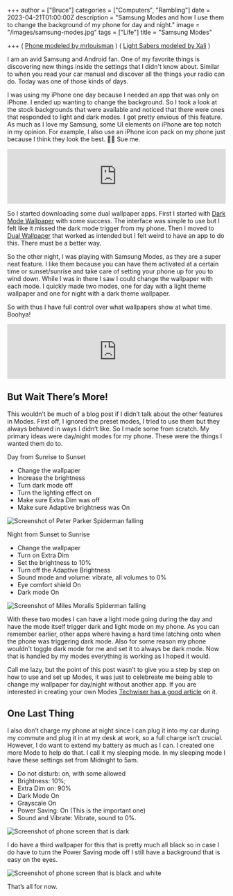 +++
author = ["Bruce"]
categories = ["Computers", "Rambling"]
date = 2023-04-21T01:00:00Z
description = "Samsung Modes and how I use them to change the background of my phone for day and night."
image = "/images/samsung-modes.jpg"
tags = ["Life"]
title = "Samsung Modes"

+++
( [Phone modeled by mrlouisman](https://blendswap.com/blend/29482) )
( [Light Sabers modeled by Xali](https://blendswap.com/blend/30386) )

I am an avid Samsung and Android fan. One of my favorite things is discovering new things inside the settings that I didn't know about. Similar to when you read your car manual and discover all the things your radio can do. Today was one of those kinds of days. 

I was using my iPhone one day because I needed an app that was only on iPhone. I ended up wanting to change the background. So I took a look at the stock backgrounds that were available and noticed that there were ones that responded to light and dark modes. I got pretty envious of this feature. As much as I love my Samsung, some UI elements on iPhone are top notch in my opinion. For example, I also use an iPhone icon pack on my phone just because I think they look the best. 🤷‍♂️ Sue me.
<div style="width:100%;height:0;padding-bottom:25%;position:relative;"> <iframe src="https://giphy.com/embed/3o85xnHXDgKM21daPm" width="100%" height="100%" style="position:absolute" frameBorder="0" allowFullScreen></iframe></div>

So I started downloading some dual wallpaper apps. First I started with [Dark Mode Wallpaper](https://play.google.com/store/apps/details?id=com.dci.dev.darkmodewallpaper) with some success. The interface was simple to use but I felt like it missed the dark mode trigger from my phone. Then I moved to [Dual Wallpaper](https://play.google.com/store/apps/details?id=de.dlyt.yanndroid.dualwallpaper) that worked as intended but I felt weird to have an app to do this. There must be a better way.

So the other night, I was playing with Samsung Modes, as they are a super neat feature. I like them because you can have them activated at a certain time or sunset/sunrise and take care of setting your phone up for you to wind down. While I was in there I saw I could change the wallpaper with each mode. I quickly made two modes, one for day with a light theme wallpaper and one for night with a dark theme wallpaper. 

So with thus I have full control over what wallpapers show at what time. Boohya! 
<div style="width:100%;height:0;padding-bottom:25%;position:relative;"> <iframe src="https://giphy.com/embed/aDR9UFzZD4kkdOZM9P" width="100%" height="100%" style="position:absolute" frameBorder="0" allowFullScreen></iframe></div>

## But Wait There’s More!

This wouldn’t be much of a blog post if I didn’t talk about the other features in Modes. First off, I ignored the preset modes, I tried to use them but they always behaved in ways I didn’t like. So I made some from scratch. My primary ideas were day/night modes for my phone. These were the things I wanted them do to.

Day from Sunrise to Sunset

- Change the wallpaper
- Increase the brightness
- Turn dark mode off
- Turn the lighting effect on
- Make sure Extra Dim was off
- Make sure Adaptive brightness was On

![Screenshot of Peter Parker Spiderman falling](/images/light-screen.jpg)

Night from Sunset to Sunrise

- Change the wallpaper
- Turn on Extra Dim
- Set the brightness to 10%
- Turn off the Adaptive Brightness
- Sound mode and volume: vibrate, all volumes to 0%
- Eye comfort shield On
- Dark mode On

![Screenshot of Miles Moralis Spiderman falling](/images/dark-screen.jpg)

With these two modes I can have a light mode going during the day and have the mode itself trigger dark and light mode on my phone. As you can remember earlier, other apps where having a hard time latching onto when the phone was triggering dark mode. Also for some reason my phone wouldn't toggle dark mode for me and set it to always be dark mode. Now that is handled by my modes everything is working as I hoped it would.

Call me lazy, but the point of this post wasn’t to give you a step by step on how to use and set up Modes, it was just to celebreate me being able to change my wallpaper for day/night without another app. If you are interested in creating your own Modes [Techwiser has a good article](https://techwiser.com/how-to-create-and-manage-modes-on-samsung-galaxy-phones/) on it.


## One Last Thing

I also don’t charge my phone at night since I can plug it into my car during my commute and plug it in at my desk at work, so a full charge isn’t crucial. However, I do want to extend my battery as much as I can. I created one more Mode to help do that. I call it my sleeping mode.
In my sleeping mode I have these settings set from Midnight to 5am.

- Do not disturb: on, with some allowed
- Brightness: 10%;
- Extra Dim on: 90%
- Dark Mode On
- Grayscale On
- Power Saving: On (This is the important one)
- Sound and Vibrate: Vibrate, sound to 0%.

![Screenshot of phone screen that is dark](/images/sleep-screen.jpg)

I do have a third wallpaper for this that is pretty much all black so in case I do have to turn the Power Saving mode off I still have a background that is easy on the eyes. 

![Screenshot of phone screen that is black and white](/images/sleep-screen-2.jpg)

That’s all for now.



